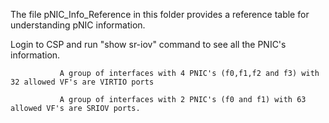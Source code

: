 The file pNIC_Info_Reference in this folder provides a reference table for understanding pNIC information.

Login to CSP and run "show sr-iov" command to see all the PNIC's information.

               A group of interfaces with 4 PNIC's (f0,f1,f2 and f3) with 32 allowed VF's are VIRTIO ports

               A group of interfaces with 2 PNIC's (f0 and f1) with 63 allowed VF's are SRIOV ports.
